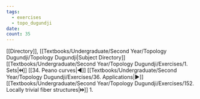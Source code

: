 ```yaml
---
tags:
  - exercises
  - topo_dugundji
date: 
count: 35
---
```

[[Directory]], [[Textbooks/Undergraduate/Second Year/Topology Dugundji/Topology Dugundji|Subject Directory]]
[[Textbooks/Undergraduate/Second Year/Topology Dugundji/Exercises/1. Sets|🞀🞀]] [[34. Peano curves|◀]] [[Textbooks/Undergraduate/Second Year/Topology Dugundji/Exercises/36. Applications|▶]] [[Textbooks/Undergraduate/Second Year/Topology Dugundji/Exercises/152. Locally trivial fiber structures|🞂🞂]]
1. 